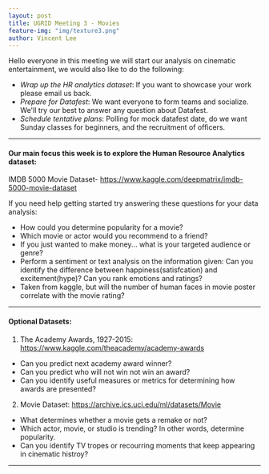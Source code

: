 ```yaml
---
layout: post
title: UGRID Meeting 3 - Movies
feature-img: "img/texture3.png"
author: Vincent Lee
---
```


Hello everyone in this meeting we will start our analysis on cinematic entertainment, we would also like to do the following:

- *Wrap up the HR analytics dataset*: If you want to showcase your work please email us back.
- *Prepare for Datafest*: We want everyone to form teams and socialize. We'll try our best to answer any question about Datafest.
- *Schedule tentative plans*: Polling for mock datafest date, do we want Sunday classes for beginners, and the recruitment of officers.

---

#### Our main focus this week is to explore the Human Resource Analytics dataset:

IMDB 5000 Movie Dataset- <https://www.kaggle.com/deepmatrix/imdb-5000-movie-dataset>

If you need help getting started try answering these questions for your data analysis:

- How could you determine popularity for a movie?
- Which movie or actor would you recommend to a friend?
- If you just wanted to make money... what is your targeted audience or genre?
- Perform a sentiment or text analysis on the information given: Can you identify the difference between happiness(satisfcation) and excitement(hype)? Can you rank emotions and ratings? 
- Taken from kaggle, but will the number of human faces in movie poster correlate with the movie rating?

---

#### Optional Datasets:

1. The Academy Awards, 1927-2015: <https://www.kaggle.com/theacademy/academy-awards>

- Can you predict next academy award winner?
- Can you predict who will not win not win an award?
- Can you identify useful measures or metrics for determining how awards are presented?

2. Movie Dataset: <https://archive.ics.uci.edu/ml/datasets/Movie>

- What determines whether a movie gets a remake or not?
- Which actor, movie, or studio is trending? In other words, determine popularity.
- Can you identify TV tropes or recourring moments that keep appearing in cinematic histroy?

---

